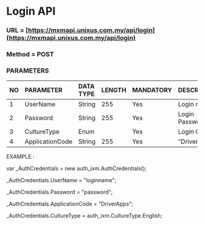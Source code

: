 # Login API

### URL = [https://mxmapi.unixus.com.my/api/login](https://mxmapi.unixus.com.my/api/login)

### Method = POST

### 

### PARAMETERS 

| NO | PARAMETER | DATA TYPE | LENGTH | MANDATORY | DESCRIPTION |
| :--- | :--- | :--- | :--- | :--- | :--- |
| 1 | UserName | String | 255 | Yes | Login name |
| 2 | Password | String | 255 | Yes | Login Password |
| 3 | CultureType | Enum |  | Yes | Login Culture |
| 4 | ApplicationCode | String | 255 | Yes | “DriverApps” |



EXAMPLE :



 var \_AuthCredentials = new auth\_ixm.AuthCredentials\(\);

 \_AuthCredentials.UserName = "loginname";

 \_AuthCredentials.Password = "password";

 \_AuthCredentials.ApplicationCode = "DriverApps";

 \_AuthCredentials.CultureType = auth\_ixm.CultureType.English;









